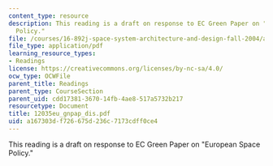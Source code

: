 ```yaml
---
content_type: resource
description: This reading is a draft on response to EC Green Paper on "European Space
  Policy."
file: /courses/16-892j-space-system-architecture-and-design-fall-2004/a167303df726675d236c7173cdff0ce4_12035eu_gnpap_dis.pdf
file_type: application/pdf
learning_resource_types:
- Readings
license: https://creativecommons.org/licenses/by-nc-sa/4.0/
ocw_type: OCWFile
parent_title: Readings
parent_type: CourseSection
parent_uid: cdd17381-3670-14fb-4ae8-517a5732b217
resourcetype: Document
title: 12035eu_gnpap_dis.pdf
uid: a167303d-f726-675d-236c-7173cdff0ce4
---
```

This reading is a draft on response to EC Green Paper on "European Space Policy."